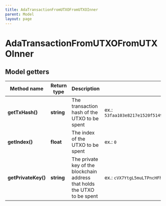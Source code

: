 ```yaml
---
title: AdaTransactionFromUTXOFromUTXOInner
parent: Model
layout: page
---
```


# AdaTransactionFromUTXOFromUTXOInner

## Model getters

Method name | Return type | Description | Notes
------------ | ------------- | ------------- | -------------
**getTxHash()** | **string** | The transaction hash of the UTXO to be spent | ex.: `53faa103e8217e1520f5149a4e8c84aeb58e55bdab11164a95e69a8ca50f8fcc`
**getIndex()** | **float** | The index of the UTXO to be spent | ex.: `0`
**getPrivateKey()** | **string** | The private key of the blockchain address that holds the UTXO to be spent | ex.: `cVX7YtgL5muLTPncHFhP95oitV1mqUUA5VeSn8HeCRJbPqipzobf`

